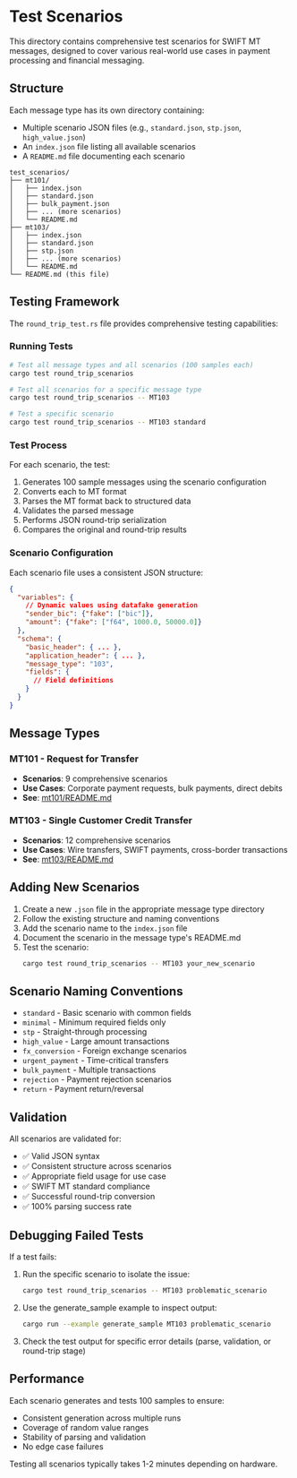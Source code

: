 # Test Scenarios

This directory contains comprehensive test scenarios for SWIFT MT messages, designed to cover various real-world use cases in payment processing and financial messaging.

## Structure

Each message type has its own directory containing:
- Multiple scenario JSON files (e.g., `standard.json`, `stp.json`, `high_value.json`)
- An `index.json` file listing all available scenarios
- A `README.md` file documenting each scenario

```
test_scenarios/
├── mt101/
│   ├── index.json
│   ├── standard.json
│   ├── bulk_payment.json
│   ├── ... (more scenarios)
│   └── README.md
├── mt103/
│   ├── index.json
│   ├── standard.json
│   ├── stp.json
│   ├── ... (more scenarios)
│   └── README.md
└── README.md (this file)
```

## Testing Framework

The `round_trip_test.rs` file provides comprehensive testing capabilities:

### Running Tests

```bash
# Test all message types and all scenarios (100 samples each)
cargo test round_trip_scenarios

# Test all scenarios for a specific message type
cargo test round_trip_scenarios -- MT103

# Test a specific scenario
cargo test round_trip_scenarios -- MT103 standard
```

### Test Process

For each scenario, the test:
1. Generates 100 sample messages using the scenario configuration
2. Converts each to MT format
3. Parses the MT format back to structured data
4. Validates the parsed message
5. Performs JSON round-trip serialization
6. Compares the original and round-trip results

### Scenario Configuration

Each scenario file uses a consistent JSON structure:
```json
{
  "variables": {
    // Dynamic values using datafake generation
    "sender_bic": {"fake": ["bic"]},
    "amount": {"fake": ["f64", 1000.0, 50000.0]}
  },
  "schema": {
    "basic_header": { ... },
    "application_header": { ... },
    "message_type": "103",
    "fields": {
      // Field definitions
    }
  }
}
```

## Message Types

### MT101 - Request for Transfer
- **Scenarios**: 9 comprehensive scenarios
- **Use Cases**: Corporate payment requests, bulk payments, direct debits
- **See**: [mt101/README.md](mt101/README.md)

### MT103 - Single Customer Credit Transfer
- **Scenarios**: 12 comprehensive scenarios
- **Use Cases**: Wire transfers, SWIFT payments, cross-border transactions
- **See**: [mt103/README.md](mt103/README.md)

## Adding New Scenarios

1. Create a new `.json` file in the appropriate message type directory
2. Follow the existing structure and naming conventions
3. Add the scenario name to the `index.json` file
4. Document the scenario in the message type's README.md
5. Test the scenario:
   ```bash
   cargo test round_trip_scenarios -- MT103 your_new_scenario
   ```

## Scenario Naming Conventions

- `standard` - Basic scenario with common fields
- `minimal` - Minimum required fields only
- `stp` - Straight-through processing
- `high_value` - Large amount transactions
- `fx_conversion` - Foreign exchange scenarios
- `urgent_payment` - Time-critical transfers
- `bulk_payment` - Multiple transactions
- `rejection` - Payment rejection scenarios
- `return` - Payment return/reversal

## Validation

All scenarios are validated for:
- ✅ Valid JSON syntax
- ✅ Consistent structure across scenarios
- ✅ Appropriate field usage for use case
- ✅ SWIFT MT standard compliance
- ✅ Successful round-trip conversion
- ✅ 100% parsing success rate

## Debugging Failed Tests

If a test fails:
1. Run the specific scenario to isolate the issue:
   ```bash
   cargo test round_trip_scenarios -- MT103 problematic_scenario
   ```

2. Use the generate_sample example to inspect output:
   ```bash
   cargo run --example generate_sample MT103 problematic_scenario
   ```

3. Check the test output for specific error details (parse, validation, or round-trip stage)

## Performance

Each scenario generates and tests 100 samples to ensure:
- Consistent generation across multiple runs
- Coverage of random value ranges
- Stability of parsing and validation
- No edge case failures

Testing all scenarios typically takes 1-2 minutes depending on hardware.